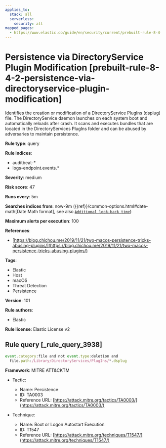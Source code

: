 ```yaml
---
applies_to:
  stack: all
  serverless:
    security: all
mapped_pages:
  - https://www.elastic.co/guide/en/security/current/prebuilt-rule-8-4-2-persistence-via-directoryservice-plugin-modification.html
---
```


# Persistence via DirectoryService Plugin Modification [prebuilt-rule-8-4-2-persistence-via-directoryservice-plugin-modification]

Identifies the creation or modification of a DirectoryService PlugIns (dsplug) file. The DirectoryService daemon launches on each system boot and automatically reloads after crash. It scans and executes bundles that are located in the DirectoryServices PlugIns folder and can be abused by adversaries to maintain persistence.

**Rule type**: query

**Rule indices**:

* auditbeat-*
* logs-endpoint.events.*

**Severity**: medium

**Risk score**: 47

**Runs every**: 5m

**Searches indices from**: now-9m ({{ref}}/common-options.html#date-math[Date Math format], see also [`Additional look-back time`](docs-content://solutions/security/detect-and-alert/create-detection-rule.md#rule-schedule))

**Maximum alerts per execution**: 100

**References**:

* [https://blog.chichou.me/2019/11/21/two-macos-persistence-tricks-abusing-plugins/](https://blog.chichou.me/2019/11/21/two-macos-persistence-tricks-abusing-plugins/)

**Tags**:

* Elastic
* Host
* macOS
* Threat Detection
* Persistence

**Version**: 101

**Rule authors**:

* Elastic

**Rule license**: Elastic License v2

## Rule query [_rule_query_3938]

```js
event.category:file and not event.type:deletion and
  file.path:/Library/DirectoryServices/PlugIns/*.dsplug
```

**Framework**: MITRE ATT&CKTM

* Tactic:

    * Name: Persistence
    * ID: TA0003
    * Reference URL: [https://attack.mitre.org/tactics/TA0003/](https://attack.mitre.org/tactics/TA0003/)

* Technique:

    * Name: Boot or Logon Autostart Execution
    * ID: T1547
    * Reference URL: [https://attack.mitre.org/techniques/T1547/](https://attack.mitre.org/techniques/T1547/)



